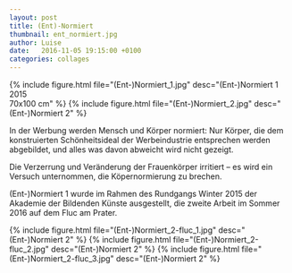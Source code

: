 ```yaml
---
layout: post
title: (Ent)-Normiert
thumbnail: ent_normiert.jpg
author: Luise
date:   2016-11-05 19:15:00 +0100
categories: collages
---
```


{% include figure.html file="(Ent-)Normiert_1.jpg" desc="(Ent-)Normiert 1<br>2015<br>70x100 cm" %}
{% include figure.html file="(Ent-)Normiert_2.jpg" desc="(Ent-)Normiert 2" %}


In der Werbung werden Mensch und Körper normiert: Nur Körper, die dem konstruierten Schönheitsideal der Werbeindustrie entsprechen werden abgebildet, und alles was davon abweicht wird nicht gezeigt.

Die Verzerrung und Veränderung der Frauenkörper irritiert – es wird ein Versuch unternommen, die Köpernormierung zu brechen.

(Ent-)Normiert 1 wurde im Rahmen des Rundgangs Winter 2015 der Akademie der Bildenden Künste ausgestellt, die zweite Arbeit im Sommer 2016 auf dem Fluc am Prater.

{% include figure.html file="(Ent-)Normiert_2-fluc_1.jpg" desc="(Ent-)Normiert 2" %}
{% include figure.html file="(Ent-)Normiert_2-fluc_2.jpg" desc="(Ent-)Normiert 2" %}
{% include figure.html file="(Ent-)Normiert_2-fluc_3.jpg" desc="(Ent-)Normiert 2" %}
